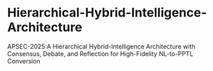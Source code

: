 # Hierarchical-Hybrid-Intelligence-Architecture
APSEC-2025:A Hierarchical Hybrid-Intelligence Architecture with Consensus, Debate, and Reflection for High-Fidelity NL-to-PPTL Conversion
